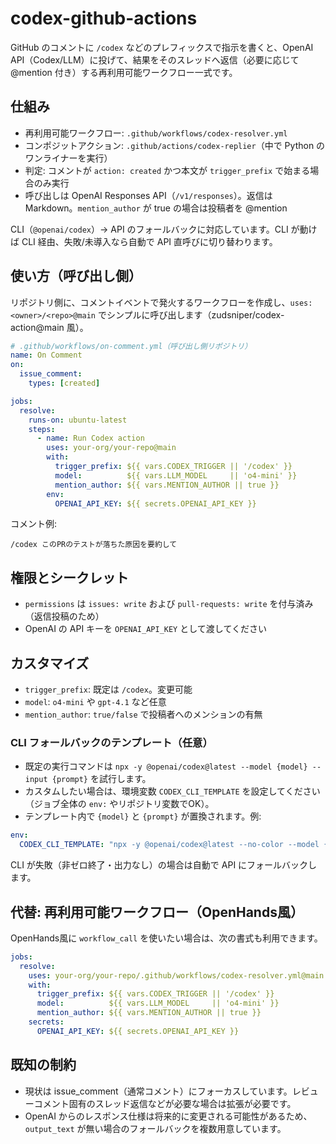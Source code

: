 # codex-github-actions

GitHub のコメントに `/codex` などのプレフィックスで指示を書くと、OpenAI API（Codex/LLM）に投げて、結果をそのスレッドへ返信（必要に応じて @mention 付き）する再利用可能ワークフロー一式です。

## 仕組み

- 再利用可能ワークフロー: `.github/workflows/codex-resolver.yml`
- コンポジットアクション: `.github/actions/codex-replier`（中で Python のワンライナーを実行）
- 判定: コメントが `action: created` かつ本文が `trigger_prefix` で始まる場合のみ実行
- 呼び出しは OpenAI Responses API（`/v1/responses`）。返信は Markdown。`mention_author` が true の場合は投稿者を @mention

CLI（`@openai/codex`）→ API のフォールバックに対応しています。CLI が動けば CLI 経由、失敗/未導入なら自動で API 直呼びに切り替わります。

## 使い方（呼び出し側）

リポジトリ側に、コメントイベントで発火するワークフローを作成し、`uses: <owner>/<repo>@main` でシンプルに呼び出します（zudsniper/codex-action@main 風）。

```yaml
# .github/workflows/on-comment.yml（呼び出し側リポジトリ）
name: On Comment
on:
  issue_comment:
    types: [created]

jobs:
  resolve:
    runs-on: ubuntu-latest
    steps:
      - name: Run Codex action
        uses: your-org/your-repo@main
        with:
          trigger_prefix: ${{ vars.CODEX_TRIGGER || '/codex' }}
          model:          ${{ vars.LLM_MODEL     || 'o4-mini' }}
          mention_author: ${{ vars.MENTION_AUTHOR || true }}
        env:
          OPENAI_API_KEY: ${{ secrets.OPENAI_API_KEY }}
```

コメント例:

```
/codex このPRのテストが落ちた原因を要約して
```

## 権限とシークレット

- `permissions` は `issues: write` および `pull-requests: write` を付与済み（返信投稿のため）
- OpenAI の API キーを `OPENAI_API_KEY` として渡してください

## カスタマイズ

- `trigger_prefix`: 既定は `/codex`。変更可能
- `model`: `o4-mini` や `gpt-4.1` など任意
- `mention_author`: `true/false` で投稿者へのメンションの有無

### CLI フォールバックのテンプレート（任意）

- 既定の実行コマンドは `npx -y @openai/codex@latest --model {model} --input {prompt}` を試行します。
- カスタムしたい場合は、環境変数 `CODEX_CLI_TEMPLATE` を設定してください（ジョブ全体の `env:` やリポジトリ変数でOK）。
- テンプレート内で `{model}` と `{prompt}` が置換されます。例:

```yaml
env:
  CODEX_CLI_TEMPLATE: "npx -y @openai/codex@latest --no-color --model {model} --input {prompt}"
```

CLI が失敗（非ゼロ終了・出力なし）の場合は自動で API にフォールバックします。

## 代替: 再利用可能ワークフロー（OpenHands風）

OpenHands風に `workflow_call` を使いたい場合は、次の書式も利用できます。

```yaml
jobs:
  resolve:
    uses: your-org/your-repo/.github/workflows/codex-resolver.yml@main
    with:
      trigger_prefix: ${{ vars.CODEX_TRIGGER || '/codex' }}
      model:          ${{ vars.LLM_MODEL     || 'o4-mini' }}
      mention_author: ${{ vars.MENTION_AUTHOR || true }}
    secrets:
      OPENAI_API_KEY: ${{ secrets.OPENAI_API_KEY }}
```

## 既知の制約

- 現状は issue_comment（通常コメント）にフォーカスしています。レビューコメント固有のスレッド返信などが必要な場合は拡張が必要です。
- OpenAI からのレスポンス仕様は将来的に変更される可能性があるため、`output_text` が無い場合のフォールバックを複数用意しています。
